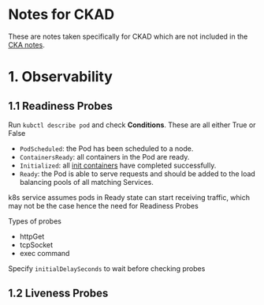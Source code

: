 # Notes for CKAD

These are notes taken specifically for CKAD which are not included in the [CKA notes](./CKA.md).

# 1. Observability

## 1.1 Readiness Probes

Run `kubctl describe pod` and check **Conditions**. These are all either True or False

* `PodScheduled`: the Pod has been scheduled to a node.
* `ContainersReady`: all containers in the Pod are ready.
* `Initialized`: all [init containers](https://kubernetes.io/docs/concepts/workloads/pods/init-containers/) have completed successfully.
* `Ready`: the Pod is able to serve requests and should be added to the load balancing pools of all matching Services.

k8s service assumes pods in Ready state can start receiving traffic, which may not be the case hence the need for Readiness Probes

Types of probes

- httpGet
- tcpSocket
- exec command

Specify `initialDelaySeconds` to wait before checking probes

## 1.2 Liveness Probes

